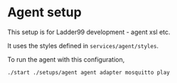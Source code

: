 # Agent setup

This setup is for Ladder99 development - agent xsl etc.

It uses the styles defined in `services/agent/styles`.

To run the agent with this configuration,

    ./start ./setups/agent agent adapter mosquitto play
